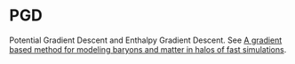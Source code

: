 # PGD
Potential Gradient Descent and Enthalpy Gradient Descent. See [A gradient based method for modeling baryons and matter in halos of fast simulations](https://arxiv.org/abs/1804.00671).
